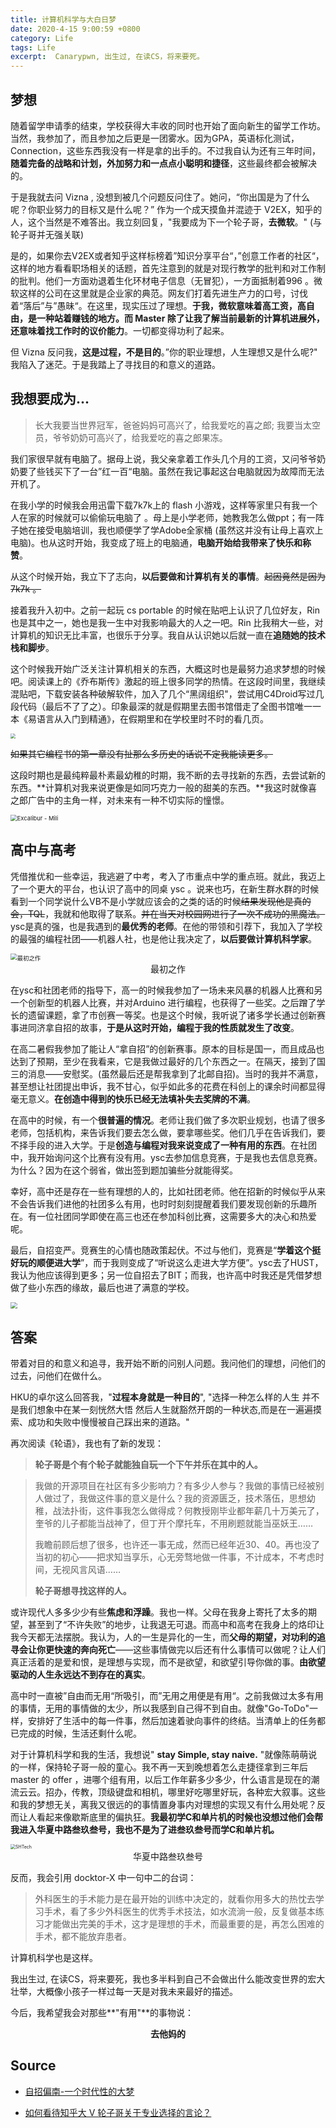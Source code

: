 ```yaml
---
title: 计算机科学与大白日梦
date: 2020-4-15 9:00:59 +0800
category: Life
tags: Life
excerpt:  Canarypwn, 出生过, 在读CS，将来要死。
---
```


## 梦想

随着留学申请季的结束，学校获得大丰收的同时也开始了面向新生的留学工作坊。当然，我参加了，而且参加之后更是一团雾水。因为GPA，英语标化测试，Connection，这些东西我没有一样是拿的出手的。不过我自认为还有三年时间，**随着完备的战略和计划，外加努力和一点点小聪明和捷径**，这些最终都会被解决的。

于是我就去问 Vizna , 没想到被几个问题反问住了。她问，“你出国是为了什么呢？你职业努力的目标又是什么呢？” 作为一个成天摸鱼并混迹于 V2EX，知乎的人，这个当然是不难答出。我立刻回复，"我要成为下一个轮子哥，**去微软**。" (与轮子哥并无强关联)

是的，如果你去V2EX或者知乎这样标榜着”知识分享平台“，”创意工作者的社区“，这样的地方看看职场相关的话题，首先注意到的就是对现行教学的批判和对工作制的批判。他们一方面劝退着生化环材电子信息（无冒犯），一方面抵制着996 。微软这样的公司在这里就是企业家的典范。网友们打着先进生产力的口号，讨伐着“落后”与”愚昧“。在这里，现实压过了理想。**于我，微软意味着高工资，高自由，是一种站着赚钱的地方。**而 Master 除了让我了解当前最新的计算机进展外，还意味着找工作时的**议价能力**。一切都变得功利了起来。

但 Vizna 反问我，**这是过程，不是目的**。”你的职业理想，人生理想又是什么呢?" 我陷入了迷茫。于是我踏上了寻找目的和意义的道路。

## 我想要成为...

> 长大我要当世界冠军，爸爸妈妈可高兴了，给我爱吃的喜之郎; 我要当太空员，爷爷奶奶可高兴了，给我爱吃的喜之郎果冻。

我们家很早就有电脑了。据母上说，我父亲拿着工作头几个月的工资，又问爷爷奶奶要了些钱买下了一台”红一百“电脑。虽然在我记事起这台电脑就因为故障而无法开机了。

在我小学的时候我会用迅雷下载7k7k上的 flash 小游戏，这样等家里只有我一个人在家的时候就可以偷偷玩电脑了 。母上是小学老师，她教我怎么做ppt；有一阵子她在接受电脑培训，我也顺便学了学Adobe全家桶 (虽然这并没有让母上喜欢上电脑)。也从这时开始，我变成了班上的电脑通，**电脑开始给我带来了快乐和称赞**。

从这个时候开始，我立下了志向，**以后要做和计算机有关的事情**。<del>起因竟然是因为7k7k 。</del>

接着我升入初中。之前一起玩 cs portable 的时候在贴吧上认识了几位好友，Rin也是其中之一，她也是我一生中对我影响最大的人之一吧。Rin 比我稍大一些，对计算机的知识无比丰富，也很乐于分享。我自从认识她以后就一直在**追随她的技术栈和脚步**。

这个时候我开始广泛关注计算机相关的东西，大概这时也是最努力追求梦想的时候吧。阅读课上的《乔布斯传》激起的班上很多同学的热情。在这段时间里，我继续混贴吧，下载安装各种破解软件，加入了几个“黑阔组织"，尝试用C4Droid写过几段代码（最后不了了之）。印象最深的就是假期里去图书馆借走了全图书馆唯一一本《易语言从入门到精通》，在假期里和在学校里时不时的看几页。

<img src="https://img14.360buyimg.com/n1/jfs/t1/58235/10/12313/254476/5d92e13fE8b02b9da/c84e33f2be071a70.jpg" style="zoom:50%;" />

<del>如果其它编程书的第一章没有扯那么多历史的话说不定我能读更多。</del>

这段时期也是最纯粹最朴素最幼稚的时期，我不断的去寻找新的东西，去尝试新的东西。**计算机对我来说更像是如同巧克力一般的甜美的东西。**我这时就像喜之郎广告中的主角一样，对未来有一种不切实际的憧憬。

<img src="https://rbr9dg.sn.files.1drv.com/y4mGIUYeFyVsY89Ur1OE88CR9aK-xuyodXh9pI8T1hFqL3syNKGv6XgU7bzj4cLh7ZEIigXFDamVTCyyRFjLGcSEKuy6_l5liXU-wwCq-5ItvC7rgjJ6mwhEYWdNmiuH5IOUhqXlvCACqzpqXL-XcCPACKcVjLGHVCpniyrZQLNWRdU7WhweZdcuwei3GOWWsBPyIVcvljB87T3QO6j-jYi3A?width=2036&amp;height=934&amp;cropmode=none" alt="Excalibur - Mili" style="zoom: 67%;" />

## 高中与高考

凭借推优和一些幸运，我逃避了中考，考入了市重点中学的重点班。就此，我迈上了一个更大的平台，也认识了高中的同桌 ysc 。说来也巧，在新生群水群的时候看到一个同学说什么VB不是小学就应该会的之类的话的时候<del>结果发现他是真的会，TQL</del>，我就和他取得了联系。<del>并在当天对校园网进行了一次不成功的黑魔法。</del>ysc是真的强，也是我遇到的**最优秀的老师**。在他的带领和引荐下，我加入了学校的最强的编程社团——机器人社，也是他让我决定了，**以后要做计算机科学家**。

<img src="https://pxscdg.sn.files.1drv.com/y4mLkQQOmUow3CV7CCmUropy4zm50MVHwyhucpTE7EIXU49WHhcbWte-4vGn_eXqcqNKAQrhLB5FxCVVncQj_qSOZbVdtgiBEoKwygTD1gDTRDmDt9sXeHvILtuKkBt1QOvnMx-bTG1MrnIIgE94MoWiu3kOwUdcm7rnbhsRCuY7rSNYAN2OOipUXe4BOHoraYSqCWLT9fDXep4yA1Npz8Uvg?width=5520&amp;height=4140&amp;cropmode=none" alt="最初之作" style="zoom: 67%;" />

<center>最初之作</center>

在ysc和社团老师的指导下，高一的时候我参加了一场未来风暴的机器人比赛和另一个创新型的机器人比赛，并对Arduino 进行编程，也获得了一些奖。之后蹭了学长的遗留课题，拿了市创赛一等奖。也是这个时候，我听说了诸多学长通过创新赛事进同济拿自招的故事，**于是从这时开始，编程于我的性质就发生了改变**。

在高二暑假我参加了能让人“拿自招”的创新赛事。原本的目标是国一，而且成品也达到了预期，至少在我看来，它是我做过最好的几个东西之一。在隔天，接到了国三的消息——安慰奖。(虽然最后还是帮我拿到了北邮自招)。当时的我并不满意，甚至想让社团提出申诉，我不甘心，似乎如此多的花费在科创上的课余时间都显得毫无意义。**在创造中得到的快乐已经无法填补失去奖牌的不满**。

在高中的时候，有一个**很普遍的情况**。老师让我们做了多次职业规划，也请了很多老师，包括机构，来告诉我们要去怎么做，要拿哪些奖。他们几乎在告诉我们，要不择手段的进入大学。于是**创造与编程对我来说变成了一种有用的东西**。在社团中，我开始询问这个比赛有没有用。ysc去参加信息竞赛，于是我也去信息竞赛。为什么？因为在这个弱省，做出签到题加骗些分就能得奖。

幸好，高中还是存在一些有理想的人的，比如社团老师。他在招新的时候似乎从来不会告诉我们进他的社团多么有用，也时时刻刻提醒着我们要发现创新的乐趣所在。有一位社团同学即使在高三也还在参加科创比赛，这需要多大的决心和热爱呢。

最后，自招变严。竞赛生的心情也随政策起伏。不过与他们，竞赛是“**学着这个挺好玩的顺便进大学**”，而于我则变成了“听说这么走进大学方便”。ysc去了HUST，我认为他应该得到更多；另一位自招去了BIT；而我，也许高中时我还是凭借梦想做了些小东西的缘故，最后也进了满意的学校。

<img src="https://pxsadg.sn.files.1drv.com/y4mTFIzweppLvnCqAu0FYfLO3_K8zTyUgyZuFkVvo_n_c1i6HgwVYSa541MuD1ygex1pB4AIxH7LVQ2uBoWZlW6oPAMPzdN3_nXHOa7razf_whcZt-jFWcJaL5jskFMhRyGFxMowXN-aUVAgkmNO84MUnb5OJZHfjY8644Qnc8pxmNkcHflt8FS85BOhebCDkrN8r2ZsxAFwPUKDxPWhRoIXg?width=4048&amp;height=3036&amp;cropmode=none" style="zoom: 67%;" />

## 答案

带着对目的和意义和追寻，我开始不断的问别人问题。我问他们的理想，问他们的过去，问他们在做什么。

HKU的卓尔这么回答我，"**过程本身就是一种目的**", "选择一种怎么样的人生 并不是我们想象中在某一刻恍然大悟 然后人生就豁然开朗的一种状态,而是在一遍遍摸索、成功和失败中慢慢被自己踩出来的道路。"

再次阅读《轮语》，我也有了新的发现：

> **轮子哥是个有个轮子就能独自玩一个下午并乐在其中的人。**

> 我做的开源项目在社区有多少影响力？有多少人参与？我做的事情已经被别人做过了，我做这件事的意义是什么？我的资源匮乏，技术落伍，思想幼稚，战法扑街，这件事我怎么做得成？何教授刚毕业都年薪几十万美元了，奎爷的儿子都能当战神了，但丁开个摩托车，不用刷题就能当巫妖王……
>
> 
>
> 我瞻前顾后想了很多，也许还一事无成，然而已经年近30、40。再也没了当初的初心——把求知当享乐，心无旁骛地做一件事，不计成本，不考虑时间，无视风言风语……
>
> 
>
> **轮子哥想寻找这样的人。**



或许现代人多多少少有些**焦虑和浮躁**。我也一样。父母在我身上寄托了太多的期望，甚至到了“不许失败”的地步，让我退无可退。而高中和高考在我身上的烙印让我今天都无法摆脱。我认为，人的一生是异化的一生，而**父母的期望，对功利的追寻会让你更快速的奔向死亡**——这些事情做完以后还有什么事情可以做呢？让人们真正活着的是爱和恨，是理想与实现，而不是欲望，和欲望引导你做的事。**由欲望驱动的人生永远达不到存在的真实**。

高中时一直被”自由而无用“所吸引，而”无用之用便是有用“。之前我做过太多有用的事情，无用的事情做的太少，所以我感到自己得不到自由。就像"Go-ToDo"一样，安排好了生活中的每一件事，然后加速着驶向事件的终结。当清单上的任务都已完成的时候，生活还剩什么呢。

对于计算机科学和我的生活，我想说" **stay Simple, stay naive.** "就像陈萌萌说的一样，保持轮子哥一般的童心。我不再一天到晚想着怎么走捷径拿到三年后 master 的 offer ，进哪个组有用，以后工作年薪多少多少，什么语言是现在的潮流云云。招办，传教，顶级键盘和相机，哪里好吃哪里好玩，各种宏大叙事。这些和我的梦想无关，离我又很远的的事情置身事内对理想的实现又有什么用处呢？反而让人看起来像歇斯底里的偏执狂。**我最初学C和单片机的时候也没想过他们会帮我进入华夏中路叁玖叁号，我也不是为了进叁玖叁号而学C和单片机。**

<img src="https://rbsjdg.sn.files.1drv.com/y4mHoLVhBZANc0qTEVuOB2yYjo2lAf5MYLGiMM-2eiorXxxlfb6aFKl0qgpq_uNVEMJ2G1eJMXN0bNCV2dcEkouIXDW_jf-sVqOm-vNX1BTh9lLkjlDLn_7ARANPnqttMx033KTihKDGMBBwYMzj83_CZN4jis2dj9Wct_3XKf6qaSsZDUwUJhprI1TwaCfxFoi-IPfE9e33EMC7CjlOrUDGA?width=1080&amp;height=720&amp;cropmode=none" alt="SHTech" style="zoom: 50%;" />

<center>华夏中路叁玖叁号</center>

反而，我会引用 docktor-X 中一句中二的台词：

> 外科医生的手术能力是在最开始的训练中决定的，就看你用多大的热忱去学习手术，看了多少外科医生的优秀手术技法，如水流淌一般，反复做基本练习才能做出完美的手术，这才是理想的手术，而最重要的是，再怎么困难的手术，都不能放弃患者。

计算机科学也是这样。

我出生过, 在读CS，将来要死，我也多半料到自己不会做出什么能改变世界的宏大壮举，大概像小孩子一样过每一天是对我未来最好的描述。

今后，我希望我会对那些**"有用"**的事物说：

<center><b>去他妈的</b></center>



## Source

- [自招偏南-一个时代性的大梦](https://mp.weixin.qq.com/s/dOpMAA6P8AWQY3cSgX0hmg)

- [如何看待知乎大 V 轮子哥关于专业选择的言论？](https://www.zhihu.com/question/280360266/answer/421021713)